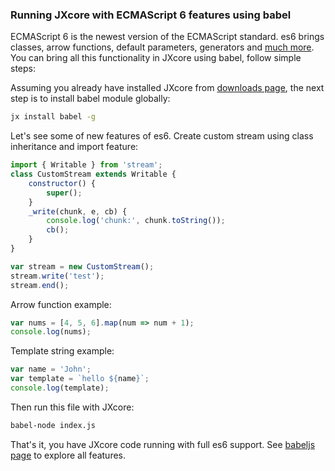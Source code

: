 ### Running JXcore with ECMAScript 6 features using babel

ECMAScript 6 is the newest version of the ECMAScript standard. es6 brings classes, arrow functions, default parameters, generators and [much more](https://babeljs.io/docs/learn-es2015/). You can bring all this functionality in JXcore using babel, follow simple steps:

Assuming you already have installed JXcore from [downloads page](http://jxcore.com/downloads), the next step is to install babel module globally:

```cmd
jx install babel -g
```

Let's see some of new features of es6. Create custom stream using class inheritance and import feature:

```javascript
import { Writable } from 'stream';
class CustomStream extends Writable {
    constructor() {
        super();
    }
    _write(chunk, e, cb) {
        console.log('chunk:', chunk.toString());
        cb();
    }
}

var stream = new CustomStream();
stream.write('test');
stream.end();
```

Arrow function example:

```javascript
var nums = [4, 5, 6].map(num => num + 1);
console.log(nums);
```

Template string example:

```javascript
var name = 'John';
var template = `hello ${name}`;
console.log(template);
```

Then run this file with JXcore:

```cmd
babel-node index.js
```

That's it, you have JXcore code running with full es6 support. See [babeljs page](https://babeljs.io/docs/learn-es2015/) to explore all features.
